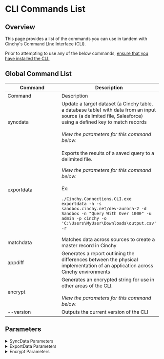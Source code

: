 # CLI Commands List

## Overview

This page provides a list of the commands you can use in tandem with Cinchy's Command LIne Interface (CLI).

Prior to attempting to use any of the below commands, [ensure that you have installed the CLI.](installation-and-maintenance/installing-the-cli-and-the-maintenance-cli.md)

## Global Command List

<table data-header-hidden><thead><tr><th width="362">Command</th><th>Description</th></tr></thead><tbody><tr><td>Command</td><td>Description</td></tr><tr><td>syncdata</td><td>Update a target dataset (a Cinchy table, a database table) with data from an input source (a delimited file, Salesforce) using a defined key to match records<br><br><em>View the parameters for this command below.</em></td></tr><tr><td>exportdata</td><td><p>Exports the results of a saved query to a delimited file.</p><p></p><p><em>View the parameters for this command below.</em><br><br>Ex:</p><pre><code>./Cinchy.Connections.CLI.exe exportdata -h -s sandbox.cinchy.net/dev-aurora-2 -d Sandbox -n "Query With Over 1000" -u admin -p cinchy -o 'C:\Users\MyUser\Downloads\output.csv' -r
</code></pre></td></tr><tr><td>matchdata</td><td>Matches data across sources to create a master record in Cinchy</td></tr><tr><td>appdiff</td><td>Generates a report outlining the differences between the physical implementation of an application across Cinchy environments</td></tr><tr><td>encrypt</td><td>Generates an encrypted string for use in other areas of the CLI.<br><br><em>View the parameters for this command below.</em></td></tr><tr><td>--version</td><td>Outputs the current version of the CLI</td></tr></tbody></table>

## Parameters

<details>

<summary>SyncData Parameters</summary>

* **-h, -https:** Flag indicating connections to Cinchy should be over https.
* **-s, --server:** <mark style="color:orange;">**Required**</mark><mark style="color:orange;">.</mark> The full path to the Cinchy server without the protocol (such as cinchy.co/Cinchy).
* **-u, --userid:** <mark style="color:orange;">**Required**</mark><mark style="color:orange;">.</mark> The user id to login to Cinchy.
* **-p, --password:** <mark style="color:orange;">**Required**</mark><mark style="color:orange;">.</mark> The password of the specified user. This can be optionally encrypted using the CLI's encrypt command.
* **-f, --feed:** <mark style="color:orange;">**Required**</mark><mark style="color:orange;">.</mark> The name of the feed configuration as defined in Cinchy.
* **-d, --tempdirectory:** <mark style="color:red;">**Only applies to Cinchy v4.**</mark>\
  **Required**. The path to a directory that the CLI can use for storing temporary files to support the sync (such as error files).
* **-b, --batchsize:** (Default: 5000) The number of rows to sync per batch (within a partition) when executing inserts/updates.
* **-z, --retrievalbatchsize:** (Default: 5000) The max number of rows to retrieve in a single batch from Cinchy when downloading data.
* **-v, --param-values:** Job parameter values defined as one or more name value pairs delimited by a colon. For example,` -v name1:value1 name2:value2`.
* **--file:** Works exactly as `-v` but it's for parameters that are files.
* **--help:** Displays the help screen with the options.
* **-w, --writetofile**: Write the data from Cinchy to disk, required for large data sets exceeding 2GB.

</details>

<details>

<summary>ExportData Parameters</summary>

* **-h, -https:** Flag indicating connections to Cinchy should be over https.
* **-s, --server:** <mark style="color:orange;">**Required**</mark><mark style="color:orange;">.</mark> The full path to the Cinchy server without the protocol (e.g. cinchy.co/Cinchy).
* **-u, --userid:** <mark style="color:orange;">**Required**</mark><mark style="color:orange;">.</mark> The user id to login to Cinchy.
* **-p, --password:** <mark style="color:orange;">**Required**</mark><mark style="color:orange;">.</mark> The password of the specified user. This can be optionally encrypted using the CLI's encrypt command.
* **-d, --domain:** <mark style="color:orange;">**Required.**</mark> The domain where your saved query resides.
* **-n, --name: Required.** The name of your saved query.
* **-o, --outputpath.** <mark style="color:orange;">**Required.**</mark> The full path for the target output file.
* **-l, --delimiter.** The delimiter to used in the output. This can be either COMMA, PIPE, or TAB. This defaults to COMMA  if you don't set the parameter.
* **-i, --includeheaders.** A flag to include headers in the output file.
* **-e, --encoding.** The encoding to use for the output file, either ASCII, UTF8, or UTF16. This defaults to UTF16 if you don't set the parameter.
* **-t, --commandtimeout.** The wait time in seconds before terminating the query execution. This defaults to 30 seconds if you don't set the parameter.
* **-g, --progressbatchsize.** When downloading data, this is the number of MB after which progress should be logged. Setting this to 0 prevents any progress messages to the console. This defaults to 10 if you don't set the parameter.
* **-r, --overwriteoutput.** A flag indicating whether to overwrite the output file contents if it already exists.
* **-q, --donotescape.** Setting this flag prevents text values from being escaped using quotes. This should only be used if you are certain the delimiter will not appear in your data, otherwise output may be invalid.
* **-v, --param-values.** Query parameter values defined as one or more name value pairs delimited by a colon (`-v name1:value1 name2:value2`)
* **-a, --tls.** The TLS protocol version.

</details>

<details>

<summary>Encrypt Parameters</summary>

* **-h, -https:** Flag indicating connections to Cinchy should be over https.
* **-s, --server:** <mark style="color:orange;">**Required**</mark><mark style="color:orange;">.</mark> The full path to the Cinchy server without the protocol (e.g. cinchy.co/Cinchy).
* **-u, --userid:** <mark style="color:orange;">**Required**</mark><mark style="color:orange;">.</mark> The user id to login to Cinchy.
* **-p, --password:** <mark style="color:orange;">**Required**</mark><mark style="color:orange;">.</mark> The password of the specified user. This can be optionally encrypted using the CLI's encrypt command.
* **-t, --text.** <mark style="color:orange;">**Required.**</mark> The full text that you want to encrypt.
* **-a, --tls.** The TLS protocol version.

</details>
